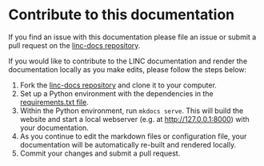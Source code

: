# Contribute to this documentation

If you find an issue with this documentation please file an issue or submit a pull request on the [linc-docs repository](https://github.com/lincbrain/linc-docs).

If you would like to contribute to the LINC documentation and render the documentation locally as you make edits, please follow the steps below:

1. Fork the [linc-docs repository](https://github.com/lincbrain/linc-docs) and clone it to your computer.
2. Set up a Python environment with the dependencies in the [requirements.txt file](https://github.com/lincbrain/linc-docs/blob/main/requirements.txt).
3. Within the Python environment, run `mkdocs serve`.  This will build the website and start a local webserver (e.g. at http://127.0.0.1:8000) with your documentation.
4. As you continue to edit the markdown files or configuration file, your documentation will be automatically re-built and rendered locally.
5. Commit your changes and submit a pull request.